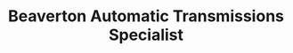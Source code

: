 ---
title: "Beaverton Automatic Transmissions Specialist"
url: /beaverton/beaverton-automatic-transmissions-specialist/
shop: Autowerkstatt
---